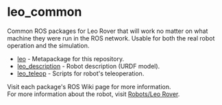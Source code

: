 # leo_common 

Common ROS packages for Leo Rover that will work no matter on what machine they were run in the ROS network. Usable for both the real robot operation and the simulation.

* [leo] - Metapackage for this repository.
* [leo_description] - Robot description (URDF model).
* [leo_teleop] - Scripts for robot's teleoperation.

Visit each package's ROS Wiki page for more information. \
For more information about the robot, visit [Robots/Leo Rover].

[leo]: http://wiki.ros.org/leo
[leo_description]: http://wiki.ros.org/leo_description
[leo_teleop]: http://wiki.ros.org/leo_teleop
[Robots/Leo Rover]: http://wiki.ros.org/Robots/Leo%20Rover
